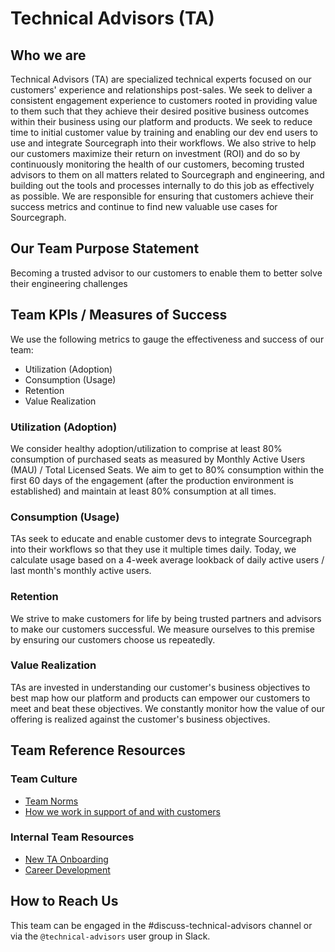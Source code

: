 # Technical Advisors (TA)

## Who we are

Technical Advisors (TA) are specialized technical experts focused on our customers' experience and relationships post-sales. We seek to deliver a consistent engagement experience to customers rooted in providing value to them such that they achieve their desired positive business outcomes within their business using our platform and products. We seek to reduce time to initial customer value by training and enabling our dev end users to use and integrate Sourcegraph into their workflows. We also strive to help our customers maximize their return on investment (ROI) and do so by continuously monitoring the health of our customers, becoming trusted advisors to them on all matters related to Sourcegraph and engineering, and building out the tools and processes internally to do this job as effectively as possible. We are responsible for ensuring that customers achieve their success metrics and continue to find new valuable use cases for Sourcegraph.

## Our Team Purpose Statement

Becoming a trusted advisor to our customers to enable them to better solve their engineering challenges

## Team KPIs / Measures of Success

We use the following metrics to gauge the effectiveness and success of our team:

- Utilization (Adoption)
- Consumption (Usage)
- Retention
- Value Realization

### Utilization (Adoption)

We consider healthy adoption/utilization to comprise at least 80% consumption of purchased seats as measured by Monthly Active Users (MAU) / Total Licensed Seats. We aim to get to 80% consumption within the first 60 days of the engagement (after the production environment is established) and maintain at least 80% consumption at all times.

### Consumption (Usage)

TAs seek to educate and enable customer devs to integrate Sourcegraph into their workflows so that they use it multiple times daily. Today, we calculate usage based on a 4-week average lookback of daily active users / last month's monthly active users.

### Retention

We strive to make customers for life by being trusted partners and advisors to make our customers successful. We measure ourselves to this premise by ensuring our customers choose us repeatedly.

### Value Realization

TAs are invested in understanding our customer's business objectives to best map how our platform and products can empower our customers to meet and beat these objectives. We constantly monitor how the value of our offering is realized against the customer's business objectives.

## Team Reference Resources

### Team Culture

- [Team Norms](team-culture/team-norms.md)
- [How we work in support of and with customers](team-culture/working-with-customers.md)

### Internal Team Resources

- [New TA Onboarding](onboarding/ta-onboarding.md)
- [Career Development](career-growth/ta-career-development.md)

## How to Reach Us

This team can be engaged in the #discuss-technical-advisors channel or via the `@technical-advisors` user group in Slack.
